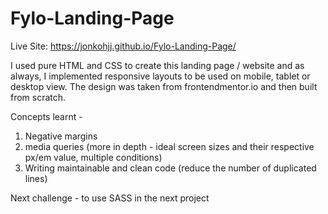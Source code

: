 # Fylo-Landing-Page

Live Site: https://jonkohjj.github.io/Fylo-Landing-Page/

I used pure HTML and CSS to create this landing page / website and as always, I implemented responsive layouts to be used on mobile, tablet or desktop view. The design was taken from frontendmentor.io and then built from scratch.

Concepts learnt -
1. Negative margins
2. media queries (more in depth - ideal screen sizes and their respective px/em value, multiple conditions)
3. Writing maintainable and clean code (reduce the number of duplicated lines)

Next challenge - to use SASS in the next project
